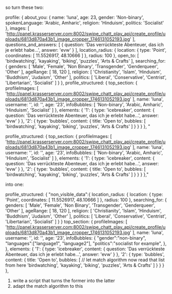 so turn these two:

 profile: {
    about_you: {
      name: 'luna',
      age: 23,
      gender: 'Non-binary',
      spokenLanguage: 'Arabic, Amharic',
      religion: 'Hinduism',
      politics: 'Socialist'
    },
    images: [
      'http://panel.krasserserver.com:8002/swipe_chatt_play_api/create_profile/uploads/6813d870a43b1_image_cropper_1746131052193.jpg'
    ],
    questions_and_answers: [
      {
        question: 'Das verrückteste Abenteuer, das ich je erlebt habe...',
        answer: 'evw'
      }
    ],
    location_radius: {
      location: { type: 'Point', coordinates: [ 11.5526917, 48.10666 ] },
      radius: 100
    },
    open_to: [
      'birdwatching',
      'kayaking',
      'biking',
      'puzzles',
      'Arts & Crafts'
    ],
    searching_for: {
      genders: [
        'Male',
        'Female',
        'Non Binary',
        'Transgender',
        'Genderqueer',
        'Other'
      ],
      ageRange: [ 18, 120 ],
      religion: [
        'Christianity',
        'Islam',
        'Hinduism',
        'Buddhism',
        'Judaism',
        'Other'
      ],
      politics: [
        'Liberal',
        'Conservative',
        'Centrist',
        'Libertarian',
        'Socialist'
      ]
    }
  },
  profile_structured: {
    top_section: {
      profileImages: [
        'http://panel.krasserserver.com:8002/swipe_chatt_play_api/create_profile/uploads/6813d870a43b1_image_cropper_1746131052193.jpg'
      ],
      name: 'luna',
      username: '',
      id: '',
      age: '23',
      infoBubbles: [ 'Non-binary', 'Arabic, Amharic', 'Hinduism', 'Socialist' ]
    },
    elements: {
      '1': {
        type: 'icebreaker',
        content: {
          question: 'Das verrückteste Abenteuer, das ich je erlebt habe...',
          answer: 'evw'
        }
      },
      '2': {
        type: 'bubbles',
        content: {
          title: 'Open to',
          bubbles: [
            'birdwatching',
            'kayaking',
            'biking',
            'puzzles',
            'Arts & Crafts'
          ]
        }
      }
    }
  },
  "
  
  profile_structured: {
    top_section: {
      profileImages: [
        'http://panel.krasserserver.com:8002/swipe_chatt_play_api/create_profile/uploads/6813d870a43b1_image_cropper_1746131052193.jpg'
      ],
      name: 'luna',
      username: '',
      id: '',
      age: '23',
      infoBubbles: [ 'Non-binary', 'Arabic, Amharic', 'Hinduism', 'Socialist' ]
    },
    elements: {
      '1': {
        type: 'icebreaker',
        content: {
          question: 'Das verrückteste Abenteuer, das ich je erlebt habe...',
          answer: 'evw'
        }
      },
      '2': {
        type: 'bubbles',
        content: {
          title: 'Open to',
          bubbles: [
            'birdwatching',
            'kayaking',
            'biking',
            'puzzles',
            'Arts & Crafts'
          ]
        }
      }
    }
  },"
  
  
into one:

profile_structured: {
	"non_visible_data":{
		location_radius: {
	      location: { type: 'Point', coordinates: [ 11.5526917, 48.10666 ] },
	      radius: 100
	    },
	    searching_for: {
	      genders: [
	        'Male',
	        'Female',
	        'Non Binary',
	        'Transgender',
	        'Genderqueer',
	        'Other'
	      ],
	      ageRange: [ 18, 120 ],
	      religion: [
	        'Christianity',
	        'Islam',
	        'Hinduism',
	        'Buddhism',
	        'Judaism',
	        'Other'
	      ],
	      politics: [
	        'Liberal',
	        'Conservative',
	        'Centrist',
	        'Libertarian',
	        'Socialist'
	      ]
	    }
	}
    top_section: {
      profileImages: [
        'http://panel.krasserserver.com:8002/swipe_chatt_play_api/create_profile/uploads/6813d870a43b1_image_cropper_1746131052193.jpg'
      ],
      name: 'luna',
      username: '',
      id: '',
      age: '23',
      infoBubbles: {
	      "gender":"non-binary",
	      "languages":["language1", "language2"],
	      "politics":"socialist for example",
      },
    },
    elements: {
      '1': {
        type: 'icebreaker',
        content: {
          question: 'Das verrückteste Abenteuer, das ich je erlebt habe...',
          answer: 'evw'
        }
      },
      '2': {
        type: 'bubbles',
        content: {
          title: 'Open to',
          bubbles: [ // let match algorithm now read that list from here
            'birdwatching',
            'kayaking',
            'biking',
            'puzzles',
            'Arts & Crafts'
          ]
        }
      }
    }
  },
1. write a script that turns the former into the latter 
2. adapt the match algorithm to this
